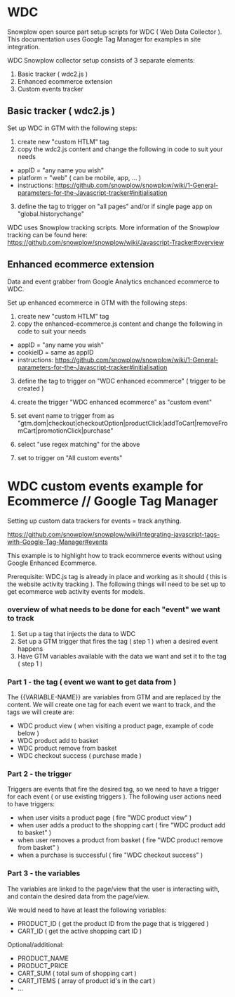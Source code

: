 # WDC
Snowplow open source part setup scripts for WDC ( Web Data Collector ). This documentation uses Google Tag Manager for examples in site integration.

WDC Snowplow collector setup consists of 3 separate elements:
1. Basic tracker ( wdc2.js )
2. Enhanced ecommerce extension
3. Custom events tracker

## Basic tracker ( wdc2.js )

Set up WDC in GTM with the following steps:
1. create new "custom HTLM" tag
2. copy the wdc2.js content and change the following in code to suit your needs
  - appID = "any name you wish"
  - platform = "web" ( can be mobile, app, ... )
  - instructions: https://github.com/snowplow/snowplow/wiki/1-General-parameters-for-the-Javascript-tracker#initialisation
3. define the tag to trigger on "all pages" and/or if single page app on "global.historychange"

WDC uses Snowplow tracking scripts. More information of the Snowplow tracking can be found here:
https://github.com/snowplow/snowplow/wiki/Javascript-Tracker#overview 

## Enhanced ecommerce extension

Data and event grabber from Google Analytics enchanced ecommerce to WDC.

Set up enhanced ecommerce in GTM with the following steps:
1. create new "custom HTLM" tag
2. copy the enhanced-ecommerce.js content and change the following in code to suit your needs
  - appID = "any name you wish"
  - cookieID = same as appID
  - instructions: https://github.com/snowplow/snowplow/wiki/1-General-parameters-for-the-Javascript-tracker#initialisation
3. define the tag to trigger on "WDC enhanced ecommerce" ( trigger to be created )

4. create the trigger "WDC enhanced ecommerce" as "custom event"
5. set event name to trigger from as "gtm.dom|checkout|checkoutOption|productClick|addToCart|removeFromCart|promotionClick|purchase"
6. select "use regex matching" for the above
7. set to trigger on "All custom events"

# WDC custom events example for Ecommerce // Google Tag Manager

Setting up custom data trackers for events = track anything.

https://github.com/snowplow/snowplow/wiki/Integrating-javascript-tags-with-Google-Tag-Manager#events

This example is to highlight how to track ecommerce events without using Google Enhanced Ecommerce.

Prerequisite:
WDC.js tag is already in place and working as it should ( this is the website activity tracking ). The following things will need to be set up to get ecommerce web activity events for models.

### overview of what needs to be done for each "event" we want to track

1. Set up a tag that injects the data to WDC
2. Set up a GTM trigger that fires the tag ( step 1 ) when a desired event happens
3. Have GTM variables available with the data we want and set it to the tag ( step 1 )

### Part 1 - the tag ( event we want to get data from )

The {{VARIABLE-NAME}} are variables from GTM and are replaced by the content. We will create one tag for each event we want to track, and the tags we will create are:
- WDC product view ( when visiting a product page, example of code below )
- WDC product add to basket
- WDC product remove from basket
- WDC checkout success ( purchase made )

<!-- WDC product view info tag -->
<script type="text/javascript">
window.snowplow_1("trackStructEvent", "product", "productView", {{PRODUCT_ID}}, {{PRODUCT_NAME}}, {{PRODUCT_PRICE}});
</script>

### Part 2 - the trigger

Triggers are events that fire the desired tag, so we need to have a trigger for each event ( or use existing triggers ). The following user actions need to have triggers:

- when user visits a product page ( fire "WDC product view" )
- when user adds a product to the shopping cart ( fire "WDC product add to basket" )
- when user removes a product from basket ( fire "WDC product remove from basket" )
- when a purchase is successful ( fire "WDC checkout success" )

### Part 3 - the variables

The variables are linked to the page/view that the user is interacting with, and contain the desired data from the page/view.

We would need to have at least the following variables:
- PRODUCT_ID ( get the product ID from the page that is triggered )
- CART_ID ( get the active shopping cart ID )

Optional/additional:
- PRODUCT_NAME
- PRODUCT_PRICE
- CART_SUM ( total sum of shopping cart )
- CART_ITEMS ( array of product id's in the cart )
- ...

